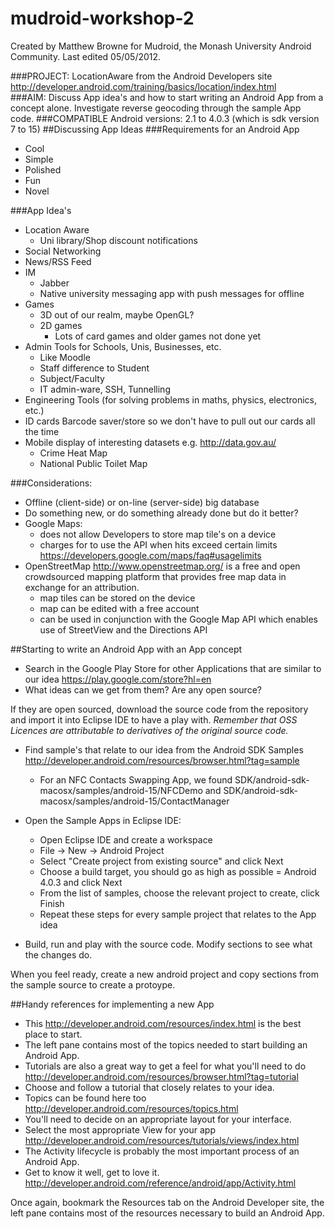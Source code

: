 mudroid-workshop-2
==================
Created by Matthew Browne for Mudroid, the Monash University Android Community.
Last edited 05/05/2012.


###PROJECT:		LocationAware from the Android Developers site http://developer.android.com/training/basics/location/index.html								
###AIM: 		Discuss App idea's and how to start writing an Android App from a concept alone. Investigate reverse geocoding through the sample App code.
###COMPATIBLE Android versions: 2.1 to 4.0.3 (which is sdk version 7 to 15)
##Discussing App Ideas
###Requirements for an Android App
- Cool
- Simple
- Polished
- Fun
- Novel

###App Idea's
- Location Aware
	- Uni library/Shop discount notifications
- Social Networking
- News/RSS Feed
- IM 
	- Jabber
	- Native university messaging app with push messages for offline
- Games
	- 3D out of our realm, maybe OpenGL?
	- 2D games 
		- Lots of card games and older games not done yet
- Admin Tools for Schools, Unis, Businesses, etc.
	- Like Moodle
	- Staff difference to Student
	- Subject/Faculty
	- IT admin-ware, SSH, Tunnelling
- Engineering Tools (for solving problems in maths, physics, electronics, etc.)
- ID cards Barcode saver/store so we don't have to pull out our cards all the time
- Mobile display of interesting datasets e.g. http://data.gov.au/
	- Crime Heat Map
	- National Public Toilet Map

###Considerations:
- Offline (client-side) or on-line (server-side) big database
- Do something new, or do something already done but do it better?
- Google Maps:
	- does not allow Developers to store map tile's on a device
	- charges for to use the API when hits exceed certain limits https://developers.google.com/maps/faq#usagelimits
- OpenStreetMap http://www.openstreetmap.org/ is a free and open crowdsourced mapping platform that provides free map data in exchange for an attribution.
	- map tiles can be stored on the device
	- map can be edited with a free account
	- can be used in conjunction with the Google Map API which enables use of StreetView and the Directions API


##Starting to write an Android App with an App concept
* Search in the Google Play Store for other Applications that are similar to our idea https://play.google.com/store?hl=en
* What ideas can we get from them? Are any open source?

If they are open sourced, download the source code from the repository and import it into Eclipse IDE to have a play with.
*Remember that OSS Licences are attributable to derivatives of the original source code.*

* Find sample's that relate to our idea from the Android SDK Samples http://developer.android.com/resources/browser.html?tag=sample
	- For an NFC Contacts Swapping App, we found SDK/android-sdk-macosx/samples/android-15/NFCDemo and SDK/android-sdk-macosx/samples/android-15/ContactManager

* Open the Sample Apps in Eclipse IDE:
	- Open Eclipse IDE and create a workspace
	- File -> New -> Android Project
	- Select "Create project from existing source" and click Next
	- Choose a build target, you should go as high as possible = Android 4.0.3 and click Next
	- From the list of samples, choose the relevant project to create, click Finish
	- Repeat these steps for every sample project that relates to the App idea

* Build, run and play with the source code. Modify sections to see what the changes do.

When you feel ready, create a new android project and copy sections from the sample source to create a protoype.

##Handy references for implementing a new App
- This http://developer.android.com/resources/index.html is the best place to start.
- The left pane contains most of the topics needed to start building an Android App.
- Tutorials are also a great way to get a feel for what you'll need to do http://developer.android.com/resources/browser.html?tag=tutorial
- Choose and follow a tutorial that closely relates to your idea.
- Topics can be found here too http://developer.android.com/resources/topics.html
- You'll need to decide on an appropriate layout for your interface.
- Select the most appropriate View for your app http://developer.android.com/resources/tutorials/views/index.html
- The Activity lifecycle is probably the most important process of an Android App.
- Get to know it well, get to love it. http://developer.android.com/reference/android/app/Activity.html

Once again, bookmark the Resources tab on the Android Developer site, the left pane contains most of the resources necessary to build an Android App.

